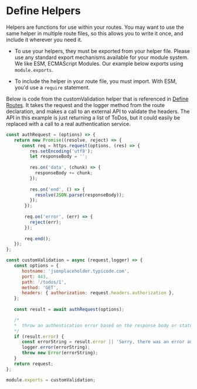 # Define Helpers

Helpers are functions for use within your routes. You may want to use the same helper in multiple route files, so this allows you to write it once, and include it wherever you need it.



* To use your helpers, they must be exported from your helper file. Please use any standard export mechanisms available for your module system. We like ESM, ECMAScript Modules. Our example below exports using `module.exports`.

* To include the helper in your route file, you must import. With ESM, you'd use a `require` statement.


Below is code from the customValidation helper that is referenced in [Define Routes](https://harperdb.io/developers/documentation/custom-functions/define-routes/). It takes the request and the logger method from the route declaration, and makes a call to an external API to validate the headers. The API in this example is just returning a list of ToDos, but it could easily be replaced with a call to a real authentication service.


```javascript
const authRequest = (options) => {
   return new Promise((resolve, reject) => {
      const req = https.request(options, (res) => {
         res.setEncoding('utf8');
         let responseBody = '';
         
         res.on('data', (chunk) => {
           responseBody += chunk;
         });
   
         res.on('end', () => {
           resolve(JSON.parse(responseBody));
         });
       });
   
       req.on('error', (err) => {
         reject(err);
       });
   
       req.end();
   });
};

const customValidation = async (request,logger) => {
   const options = {
      hostname: 'jsonplaceholder.typicode.com',
      port: 443,
      path: '/todos/1',
      method: 'GET',
      headers: { authorization: request.headers.authorization },
   };
   
   const result = await authRequest(options);

   /*
   *  throw an authentication error based on the response body or statusCode
   */
   if (result.error) {
      const errorString = result.error || 'Sorry, there was an error authenticating your request';
      logger.error(errorString);
      throw new Error(errorString);
   }
   return request;
};

module.exports = customValidation;
```
